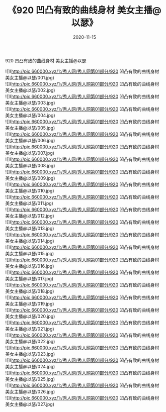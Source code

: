 ﻿---
layout: post
title:  《920 凹凸有致的曲线身材 美女主播@以瑟》
date:   2020-11-15
img: http://pic.660000.xyz/1:/秀人网/秀人网第01部分/920 凹凸有致的曲线身材 美女主播@以瑟/000.jpg
categories: [美女, 清纯, 唯美]
---

920 凹凸有致的曲线身材 美女主播@以瑟

  ![](http://pic.660000.xyz/1:/秀人网/秀人网第01部分/920 凹凸有致的曲线身材 美女主播@以瑟/001.jpg) <br> ![](http://pic.660000.xyz/1:/秀人网/秀人网第01部分/920 凹凸有致的曲线身材 美女主播@以瑟/002.jpg) <br> ![](http://pic.660000.xyz/1:/秀人网/秀人网第01部分/920 凹凸有致的曲线身材 美女主播@以瑟/003.jpg) <br> ![](http://pic.660000.xyz/1:/秀人网/秀人网第01部分/920 凹凸有致的曲线身材 美女主播@以瑟/004.jpg) <br> ![](http://pic.660000.xyz/1:/秀人网/秀人网第01部分/920 凹凸有致的曲线身材 美女主播@以瑟/005.jpg) <br> ![](http://pic.660000.xyz/1:/秀人网/秀人网第01部分/920 凹凸有致的曲线身材 美女主播@以瑟/006.jpg) <br> ![](http://pic.660000.xyz/1:/秀人网/秀人网第01部分/920 凹凸有致的曲线身材 美女主播@以瑟/007.jpg) <br> ![](http://pic.660000.xyz/1:/秀人网/秀人网第01部分/920 凹凸有致的曲线身材 美女主播@以瑟/008.jpg) <br> ![](http://pic.660000.xyz/1:/秀人网/秀人网第01部分/920 凹凸有致的曲线身材 美女主播@以瑟/009.jpg) <br> ![](http://pic.660000.xyz/1:/秀人网/秀人网第01部分/920 凹凸有致的曲线身材 美女主播@以瑟/010.jpg) <br> ![](http://pic.660000.xyz/1:/秀人网/秀人网第01部分/920 凹凸有致的曲线身材 美女主播@以瑟/011.jpg) <br> ![](http://pic.660000.xyz/1:/秀人网/秀人网第01部分/920 凹凸有致的曲线身材 美女主播@以瑟/012.jpg) <br> ![](http://pic.660000.xyz/1:/秀人网/秀人网第01部分/920 凹凸有致的曲线身材 美女主播@以瑟/013.jpg) <br> ![](http://pic.660000.xyz/1:/秀人网/秀人网第01部分/920 凹凸有致的曲线身材 美女主播@以瑟/014.jpg) <br> ![](http://pic.660000.xyz/1:/秀人网/秀人网第01部分/920 凹凸有致的曲线身材 美女主播@以瑟/015.jpg) <br> ![](http://pic.660000.xyz/1:/秀人网/秀人网第01部分/920 凹凸有致的曲线身材 美女主播@以瑟/016.jpg) <br> ![](http://pic.660000.xyz/1:/秀人网/秀人网第01部分/920 凹凸有致的曲线身材 美女主播@以瑟/017.jpg) <br> ![](http://pic.660000.xyz/1:/秀人网/秀人网第01部分/920 凹凸有致的曲线身材 美女主播@以瑟/018.jpg) <br> ![](http://pic.660000.xyz/1:/秀人网/秀人网第01部分/920 凹凸有致的曲线身材 美女主播@以瑟/019.jpg) <br> ![](http://pic.660000.xyz/1:/秀人网/秀人网第01部分/920 凹凸有致的曲线身材 美女主播@以瑟/020.jpg) <br> ![](http://pic.660000.xyz/1:/秀人网/秀人网第01部分/920 凹凸有致的曲线身材 美女主播@以瑟/021.jpg) <br> ![](http://pic.660000.xyz/1:/秀人网/秀人网第01部分/920 凹凸有致的曲线身材 美女主播@以瑟/022.jpg) <br> ![](http://pic.660000.xyz/1:/秀人网/秀人网第01部分/920 凹凸有致的曲线身材 美女主播@以瑟/023.jpg) <br> ![](http://pic.660000.xyz/1:/秀人网/秀人网第01部分/920 凹凸有致的曲线身材 美女主播@以瑟/024.jpg) <br> ![](http://pic.660000.xyz/1:/秀人网/秀人网第01部分/920 凹凸有致的曲线身材 美女主播@以瑟/025.jpg) <br> ![](http://pic.660000.xyz/1:/秀人网/秀人网第01部分/920 凹凸有致的曲线身材 美女主播@以瑟/026.jpg) <br> ![](http://pic.660000.xyz/1:/秀人网/秀人网第01部分/920 凹凸有致的曲线身材 美女主播@以瑟/027.jpg) <br>